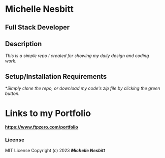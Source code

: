 # Michelle Nesbitt

## Full Stack Developer

## Description

*This is a simple repo I created for showing my daily design and coding work.*

## Setup/Installation Requirements

**Simply clone the repo, or download my code's zip file by clicking the green button.*

# Links to my Portfolio

**https://www.ftpzero.com/portfolio**

### License

MIT License
Copyright (c) 2023 ***Michelle Nesbitt***
